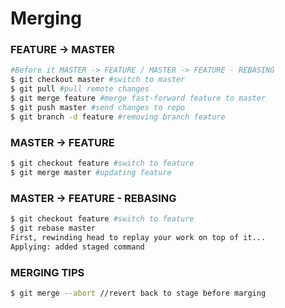# Merging #
### FEATURE -> MASTER ###
```bash
#Before it MASTER -> FEATURE / MASTER -> FEATURE - REBASING
$ git checkout master #switch to master
$ git pull #pull remote changes
$ git merge feature #merge fast-forward feature to master 
$ git push master #send changes to repo
$ git branch -d feature #removing branch feature
```
### MASTER -> FEATURE ###
```bash
$ git checkout feature #switch to feature
$ git merge master #updating feature
```
### MASTER -> FEATURE - REBASING ###
```bash
$ git checkout feature #switch to feature
$ git rebase master
First, rewinding head to replay your work on top of it... 
Applying: added staged command
```

### MERGING TIPS ###
```bash
$ git merge --abort //revert back to stage before marging
```